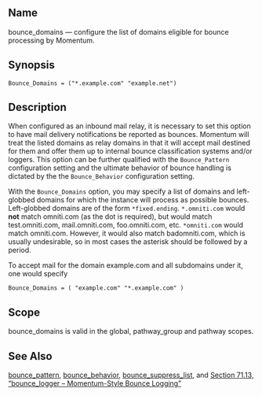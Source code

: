 <a name="conf.ref.bounce_domains"></a>
## Name

bounce_domains — configure the list of domains eligible for bounce processing by Momentum.

## Synopsis

`Bounce_Domains = ("*.example.com" "example.net")`

<a name="idp23733088"></a>
## Description

When configured as an inbound mail relay, it is necessary to set this option to have mail delivery notifications be reported as bounces. Momentum will treat the listed domains as relay domains in that it will accept mail destined for them and offer them up to internal bounce classification systems and/or loggers. This option can be further qualified with the `Bounce_Pattern` configuration setting and the ultimate behavior of bounce handling is dictated by the the `Bounce_Behavior` configuration setting.

With the `Bounce_Domains` option, you may specify a list of domains and left-globbed domains for which the instance will process as possible bounces. Left-globbed domains are of the form `*fixed.ending`. `*.omniti.com` would **not** match omniti.com (as the dot is required), but would match test.omniti.com, mail.omniti.com, foo.omniti.com, etc. `*omniti.com` would match omniti.com. However, it would also match badomniti.com, which is usually undesirable, so in most cases the asterisk should be followed by a period.

To accept mail for the domain example.com and all subdomains under it, one would specify

`Bounce_Domains = ( "example.com" "*.example.com" )`<a name="idp23740944"></a>
## Scope

bounce_domains is valid in the global, pathway_group and pathway scopes.

<a name="idp23742816"></a>
## See Also

[bounce_pattern](conf.ref.bounce_pattern "bounce_pattern"), [bounce_behavior](conf.ref.bounce_behavior.php "bounce_behavior"), [bounce_suppress_list](conf.ref.bounce_suppress_list.php "bounce_suppress_list"), and [Section 71.13, “bounce_logger – Momentum-Style Bounce Logging”](modules.bounce_logger.php "71.13. bounce_logger – Momentum-Style Bounce Logging")

